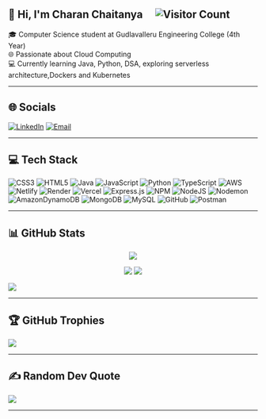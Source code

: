 ## 👋 Hi, I'm Charan Chaitanya <span style="margin-left: 20px;">![Visitor Count](https://komarev.com/ghpvc/?username=pardeep1916P&style=flat&color=blue)</span>

🎓 Computer Science student at Gudlavalleru Engineering College (4th Year)<br/>
🌐 Passionate about  Cloud Computing<br/>
💻 Currently learning Java, Python, DSA, exploring serverless architecture,Dockers and Kubernetes<br/>

---

## 🌐 Socials

[![LinkedIn](https://img.shields.io/badge/LinkedIn-%230077B5.svg?logo=linkedin&logoColor=white)](https://linkedin.com/in/chinnu-4a7174306) 
[![Email](https://img.shields.io/badge/Email-D14836?logo=gmail&logoColor=white)](mailto:chaitanyacharan07@gmail.com)

---

## 💻 Tech Stack

![CSS3](https://img.shields.io/badge/css3-%231572B6.svg?style=for-the-badge&logo=css3&logoColor=white) 
![HTML5](https://img.shields.io/badge/html5-%23E34F26.svg?style=for-the-badge&logo=html5&logoColor=white) 
![Java](https://img.shields.io/badge/java-%23ED8B00.svg?style=for-the-badge&logo=openjdk&logoColor=white) 
![JavaScript](https://img.shields.io/badge/javascript-%23323330.svg?style=for-the-badge&logo=javascript&logoColor=%23F7DF1E) 
![Python](https://img.shields.io/badge/python-3670A0?style=for-the-badge&logo=python&logoColor=ffdd54) 
![TypeScript](https://img.shields.io/badge/typescript-%23007ACC.svg?style=for-the-badge&logo=typescript&logoColor=white) 
![AWS](https://img.shields.io/badge/AWS-%23FF9900.svg?style=for-the-badge&logo=amazon-aws&logoColor=white) 
![Netlify](https://img.shields.io/badge/netlify-%23000000.svg?style=for-the-badge&logo=netlify&logoColor=#00C7B7) 
![Render](https://img.shields.io/badge/Render-%46E3B7.svg?style=for-the-badge&logo=render&logoColor=white) 
![Vercel](https://img.shields.io/badge/vercel-%23000000.svg?style=for-the-badge&logo=vercel&logoColor=white) 
![Express.js](https://img.shields.io/badge/express.js-%23404d59.svg?style=for-the-badge&logo=express&logoColor=%2361DAFB) 
![NPM](https://img.shields.io/badge/NPM-%23CB3837.svg?style=for-the-badge&logo=npm&logoColor=white) 
![NodeJS](https://img.shields.io/badge/node.js-6DA55F?style=for-the-badge&logo=node.js&logoColor=white) 
![Nodemon](https://img.shields.io/badge/NODEMON-%23323330.svg?style=for-the-badge&logo=nodemon&logoColor=%BBDEAD) 
![AmazonDynamoDB](https://img.shields.io/badge/Amazon%20DynamoDB-4053D6?style=for-the-badge&logo=Amazon%20DynamoDB&logoColor=white) 
![MongoDB](https://img.shields.io/badge/MongoDB-%234ea94b.svg?style=for-the-badge&logo=mongodb&logoColor=white) 
![MySQL](https://img.shields.io/badge/mysql-4479A1.svg?style=for-the-badge&logo=mysql&logoColor=white) 
![GitHub](https://img.shields.io/badge/github-%23121011.svg?style=for-the-badge&logo=github&logoColor=white) 
![Postman](https://img.shields.io/badge/Postman-FF6C37?style=for-the-badge&logo=postman&logoColor=white) 


---

## 📊 GitHub Stats

<div align="center">
  
<!-- Top Languages (Compact, takes less space horizontally) -->
![](https://github-readme-stats.vercel.app/api/top-langs/?username=pardeep1916P&theme=merko&hide_border=false&layout=compact)<br/>
  
</div>


<div align="center">
  
  ![](https://github-readme-stats.vercel.app/api?username=pardeep1916P&theme=merko&hide_border=false&show_icons=true)       ![](https://nirzak-streak-stats.vercel.app/?user=pardeep1916P&theme=merko&hide_border=false)<br/>
  
</div>
<!-- GitHub Stats Card -->

<!-- Contribution Graph (End with a detailed visual graph) -->
![](https://github-readme-activity-graph.vercel.app/graph?username=pardeep1916P&theme=merko&hide_border=false)






---

## 🏆 GitHub Trophies

![](https://github-profile-trophy.vercel.app/?username=pardeep1916P&theme=radical&no-frame=false&no-bg=true&margin-w=4)

---

## ✍️ Random Dev Quote

![](https://quotes-github-readme.vercel.app/api?type=horizontal&theme=radical)

---


<!-- Proudly created with GPRM ( https://gprm.itsvg.in ) -->
